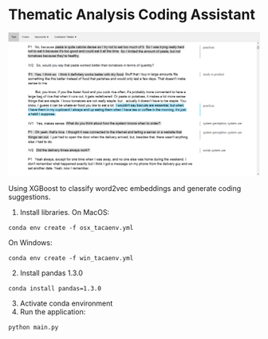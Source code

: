 # Thematic Analysis Coding Assistant

![](static/res/screenshots/text.png)

Using XGBoost to classify word2vec embeddings and generate coding suggestions.

1) Install libraries. On MacOS:

```
conda env create -f osx_tacaenv.yml
```

On Windows:

```
conda env create -f win_tacaenv.yml
```

2) Install pandas 1.3.0
```
conda install pandas=1.3.0
```
3) Activate conda environment
4) Run the application:

```
python main.py
```
